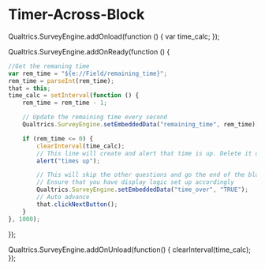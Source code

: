 # Timer-Across-Block

Qualtrics.SurveyEngine.addOnload\(function \(\) { var time\_calc; }\);

Qualtrics.SurveyEngine.addOnReady\(function \(\) {

```javascript
//Get the remaning time
var rem_time = "${e://Field/remaining_time}";
rem_time = parseInt(rem_time);
that = this;
time_calc = setInterval(function () {
    rem_time = rem_time - 1;

    // Update the remaining time every second
    Qualtrics.SurveyEngine.setEmbeddedData("remaining_time", rem_time);

    if (rem_time <= 0) {
        clearInterval(time_calc);
        // This line will create and alert that time is up. Delete it or you may change its text as you please.
        alert("times up");

        // This will skip the other questions and go the end of the block
        // Ensure that you have display logic set up accordingly
        Qualtrics.SurveyEngine.setEmbeddedData("time_over", "TRUE");
        // Auto advance
        that.clickNextButton();
    }
}, 1000);
```

}\);

Qualtrics.SurveyEngine.addOnUnload\(function\(\) { clearInterval\(time\_calc\); }\);

